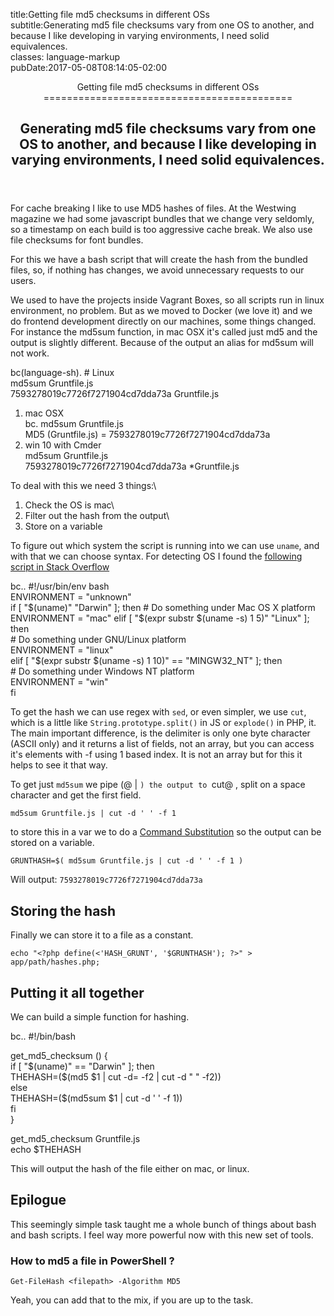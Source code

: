 title:Getting file md5 checksums in different OSs\
subtitle:Generating md5 file checksums vary from one OS to another, and because I like developing in varying environments, I need solid equivalences.\
classes: language-markup\
pubDate:2017-05-08T08:14:05-02:00

<header>
<hgroup>
Getting file md5 checksums in different OSs
===========================================

Generating md5 file checksums vary from one OS to another, and because I like developing in varying environments, I need solid equivalences.
--------------------------------------------------------------------------------------------------------------------------------------------

</hgroup>
</header>
For cache breaking I like to use MD5 hashes of files. At the Westwing magazine we had some javascript bundles that we change very seldomly, so a timestamp on each build is too aggressive cache break. We also use file checksums for font bundles.

For this we have a bash script that will create the hash from the bundled files, so, if nothing has changes, we avoid unnecessary requests to our users.

We used to have the projects inside Vagrant Boxes, so all scripts run in linux environment, no problem. But as we moved to Docker (we love it) and we do frontend development directly on our machines, some things changed. For instance the md5sum function, in mac OSX it's called just md5 and the output is slightly different. Because of the output an alias for md5sum will not work.

bc(language-sh). \# Linux\
md5sum Gruntfile.js\
7593278019c7726f7271904cd7dda73a Gruntfile.js

1.  mac OSX\
    bc. md5sum Gruntfile.js\
    MD5 (Gruntfile.js) = 7593278019c7726f7271904cd7dda73a
2.  win 10 with Cmder\
    md5sum Gruntfile.js\
    7593278019c7726f7271904cd7dda73a \*Gruntfile.js

To deal with this we need 3 things:\
1. Check the OS is mac\
2. Filter out the hash from the output\
3. Store on a variable

To figure out which system the script is running into we can use `uname`, and with that we can choose syntax. For detecting OS I found the [following script in Stack Overflow](http://stackoverflow.com/questions/3466166/how-to-check-if-running-in-cygwin-mac-or-linux#answer-17072017)

bc.. \#!/usr/bin/env bash\
ENVIRONMENT = "unknown"\
if \[ "\$(uname)"  "Darwin" \]; then
    \# Do something under Mac OS X platform        
    ENVIRONMENT = "mac"
elif \[ "\$(expr substr \$(uname -s) 1 5)"  "Linux" \]; then\
\# Do something under GNU/Linux platform\
ENVIRONMENT = "linux"\
elif \[ "\$(expr substr \$(uname -s) 1 10)" == "MINGW32\_NT" \]; then\
\# Do something under Windows NT platform\
ENVIRONMENT = "win"\
fi

To get the hash we can use regex with `sed`, or even simpler, we use `cut`, which is a little like `String.prototype.split()` in JS or `explode()` in PHP, it. The main important difference, is the delimiter is only one byte character (ASCII only) and it returns a list of fields, not an array, but you can access it's elements with -f using 1 based index. It is not an array but for this it helps to see it that way.

To get just `md5sum` we pipe (@ | `) the output to `cut@ , split on a space character and get the first field.

    md5sum Gruntfile.js | cut -d ' ' -f 1

to store this in a var we to do a [Command Substitution](https://www.gnu.org/software/bash/manual/bashref.html#Command-Substitution) so the output can be stored on a variable.

    GRUNTHASH=$( md5sum Gruntfile.js | cut -d ' ' -f 1 )

Will output: `7593278019c7726f7271904cd7dda73a`

Storing the hash
----------------

Finally we can store it to a file as a constant.

    echo "<?php define(<'HASH_GRUNT', '$GRUNTHASH'); ?>" > app/path/hashes.php;

Putting it all together
-----------------------

We can build a simple function for hashing.

bc.. \#!/bin/bash

get\_md5\_checksum () {\
if \[ "\$(uname)" == "Darwin" \]; then\
THEHASH=(\$(md5 \$1 | cut -d= -f2 | cut -d " " -f2))\
else\
THEHASH=(\$(md5sum \$1 | cut -d ' ' -f 1))\
fi\
}

get\_md5\_checksum Gruntfile.js\
echo \$THEHASH

This will output the hash of the file either on mac, or linux.

Epilogue
--------

This seemingly simple task taught me a whole bunch of things about bash and bash scripts. I feel way more powerful now with this new set of tools.

### How to md5 a file in PowerShell ?

    Get-FileHash <filepath> -Algorithm MD5

Yeah, you can add that to the mix, if you are up to the task.

